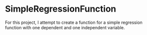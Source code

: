 # SimpleRegressionFunction
For this project, I attempt to create a function for a simple regression function with one dependent and one independent variable.
